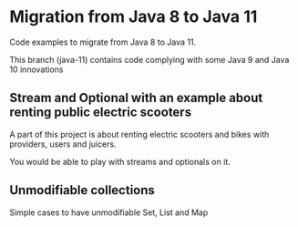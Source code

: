 # Migration from Java 8 to Java 11
Code examples to migrate from Java 8 to Java 11.

This branch (java-11) contains code complying with some Java 9 and Java 10 innovations

## Stream and Optional with an example about renting public electric scooters
A part of this project is about renting electric scooters and bikes with providers, users and juicers.

You would be able to play with streams and optionals on it.

## Unmodifiable collections
Simple cases to have unmodifiable Set, List and Map
